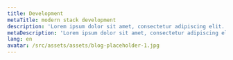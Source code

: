 ```yaml
---
title: Development
metaTitle: modern stack development
description: 'Lorem ipsum dolor sit amet, consectetur adipiscing elit. Donec non dia'
metaDescription: 'Lorem ipsum dolor sit amet, consectetur adipiscing elit. Donec non dia'
lang: en
avatar: /src/assets/assets/blog-placeholder-1.jpg
---
```


